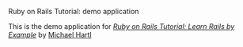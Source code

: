 Ruby on Rails Tutorial: demo application

This is the demo application for
[*Ruby on Rails Tutorial: Learn Rails by Example*](http://railstutorial.org/)
by [Michael Hartl](http://michaelhartl.com/)